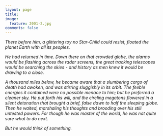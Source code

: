 ```yaml
---
layout: page
title:  
image:
  feature: 2001-2.jpg
comments: false
---
```



*There before him, a glittering toy no Star-Child could resist, floated the planet Earth with all its peoples.*

*He had returned in time. Down there on that crowded globe, the alarms would be flashing across the radar screens, the great tracking telescopes would be searching the skies - and history as men knew it would be drawing to a close.*

*A thousand miles below, he became aware that a slumbering cargo of death had awoken, and was stirring sluggishly in its orbit. The feeble energies it contained were no possible menace to him; but he preferred a cleaner sky. He put forth his will, and the circling megatons flowered in a silent detonation that brought a brief, false dawn to half the sleeping globe. Then he waited, marshaling his thoughts and brooding over his still untested powers. For though he was master of the world, he was not quite sure what to do next.*

*But he would think of something.*